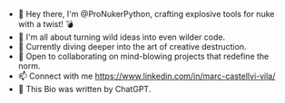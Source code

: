 - 👋 Hey there, I'm @ProNukerPython, crafting explosive tools for nuke with a twist! 💣
- 👀 I'm all about turning wild ideas into even wilder code.
- 🌱 Currently diving deeper into the art of creative destruction.
- 💞️ Open to collaborating on mind-blowing projects that redefine the norm.
- 📫 Connect with me https://www.linkedin.com/in/marc-castellvi-vila/
- 🤣 This Bio was written by ChatGPT.
<!---
ProNukerPython/ProNukerPython is a ✨ special ✨ repository because its `README.md` (this file) appears on your GitHub profile.
You can click the Preview link to take a look at your changes.
--->

